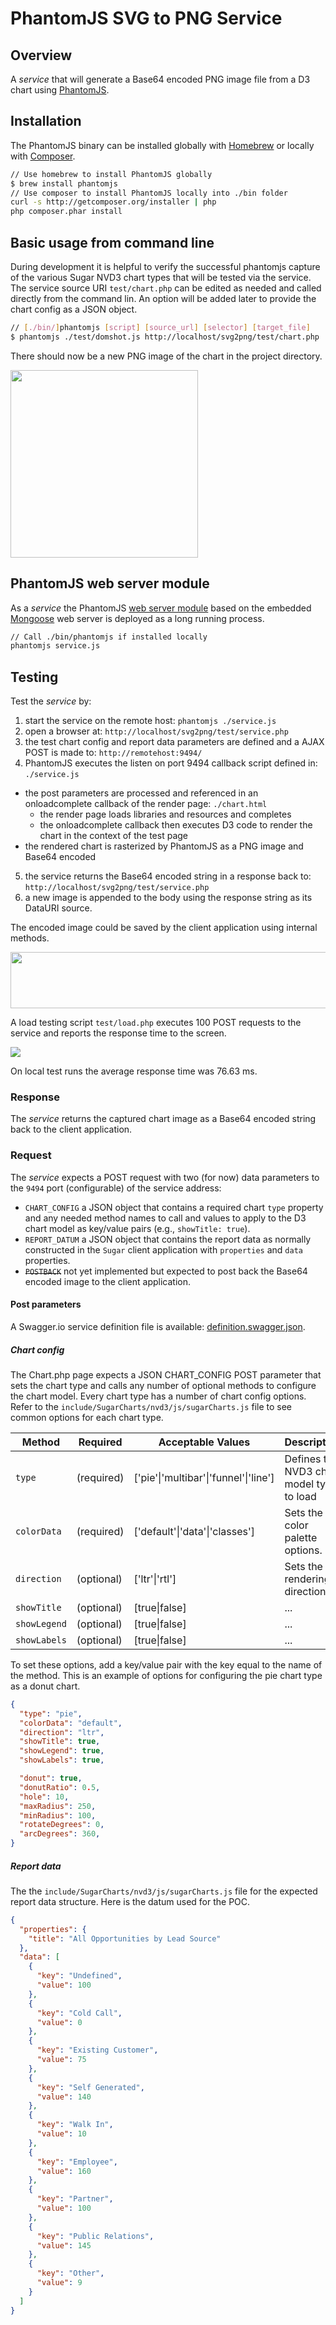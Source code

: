 # PhantomJS SVG to PNG Service

## Overview
A *service* that will generate a Base64 encoded PNG image file from a D3 chart using [PhantomJS](|http://phantomjs.org/).

## Installation
The PhantomJS binary can be installed globally with [Homebrew](http://brew.sh/) or locally with [Composer](https://github.com/jakoch/phantomjs-installer).

```sh
// Use homebrew to install PhantomJS globally
$ brew install phantomjs
// Use composer to install PhantomJS locally into ./bin folder
curl -s http://getcomposer.org/installer | php
php composer.phar install
```

## Basic usage from command line
During development it is helpful to verify the successful phantomjs capture of the various Sugar NVD3 chart types that will be tested via the service. The service source URI `test/chart.php` can be edited as needed and called directly from the command lin. An option will be added later to provide the chart config as a JSON object.

```sh
// [./bin/]phantomjs [script] [source_url] [selector] [target_file]
$ phantomjs ./test/domshot.js http://localhost/svg2png/test/chart.php .nv-chart pie.png
```

There should now be a new PNG image of the chart in the project directory.

<a href="pie.png" target="_blank"><img src="pie.png" width="300" height="300"></a>

## PhantomJS web server module
As a *service* the PhantomJS [web server module](http://phantomjs.org/api/webserver/) based on the embedded [Mongoose](https://www.cesanta.com/) web server is deployed as a long running process.
```sh
// Call ./bin/phantomjs if installed locally
phantomjs service.js
```

## Testing

Test the *service* by:

1. start the service on the remote host: `phantomjs ./service.js`
2. open a browser at: `http://localhost/svg2png/test/service.php`
3. the test chart config and report data parameters are defined and a AJAX POST is made to: `http://remotehost:9494/`
4. PhantomJS executes the listen on port 9494 callback script defined in: `./service.js`
  * the post parameters are processed and referenced in an onloadcomplete callback of the render page: `./chart.html`
    - the render page loads libraries and resources and completes
    - the onloadcomplete callback then executes D3 code to render the chart in the context of the test page
  * the rendered chart is rasterized by PhantomJS as a PNG image and Base64 encoded
5. the service returns the Base64 encoded string in a response back to: `http://localhost/svg2png/test/service.php`
6. a new image is appended to the body using the response string as its DataURI source.

The encoded image could be saved by the client application using internal methods.

<img src="processes.png" width="680" height="90">

A load testing script `test/load.php` executes 100 POST requests to the service and reports the response time to the screen.

<img src="test/load.png">

On local test runs the average response time was 76.63 ms.

### Response
The *service* returns the captured chart image as a Base64 encoded string back to the client application.

### Request
The *service* expects a POST request with two (for now) data parameters to the `9494` port (configurable) of the service address:
- `CHART_CONFIG` a JSON object that contains a required chart `type` property and any needed method names to call and values to apply to the D3 chart model as key/value pairs (e.g., `showTitle: true`).
- `REPORT_DATUM` a JSON object that contains the report data as normally constructed in the `Sugar` client application with `properties` and `data` properties.
- ~~`POSTBACK`~~ not yet implemented but expected to post back the Base64 encoded image to the client application.

#### Post parameters
A Swagger.io service definition file is available: [definition.swagger.json](definition.swagger.json).

##### Chart config
The Chart.php page expects a JSON CHART_CONFIG POST parameter that sets the chart type and calls any number of optional methods to configure the chart model. Every chart type has a number of chart config options. Refer to the `include/SugarCharts/nvd3/js/sugarCharts.js` file to see common options for each chart type.

| Method | Required | Acceptable Values | Description |
| ------ | -------- | ----------------- | ----------- |
|`type`| (required) | ['pie'\|'multibar'\|'funnel'\|'line'] | Defines the NVD3 chart model type to load |
| `colorData` | (required) | ['default'\|'data'\|'classes'] | Sets the color palette options.|
| `direction` | (optional) | ['ltr'\|'rtl'] | Sets the rendering direction |
| `showTitle` | (optional) | [true\|false] | ... |
| `showLegend` | (optional) | [true\|false] | ... |
| `showLabels` | (optional) | [true\|false] | ... |

To set these options, add a key/value pair with the key equal to the name of the method. This is an example of options for configuring the pie chart type as a donut chart.

```json
{
  "type": "pie",
  "colorData": "default",
  "direction": "ltr",
  "showTitle": true,
  "showLegend": true,
  "showLabels": true,

  "donut": true,
  "donutRatio": 0.5,
  "hole": 10,
  "maxRadius": 250,
  "minRadius": 100,
  "rotateDegrees": 0,
  "arcDegrees": 360,
}
```

##### Report data
The the `include/SugarCharts/nvd3/js/sugarCharts.js` file for the expected report data structure. Here is the datum used for the POC.

```json
{
  "properties": {
    "title": "All Opportunities by Lead Source"
  },
  "data": [
    {
      "key": "Undefined",
      "value": 100
    },
    {
      "key": "Cold Call",
      "value": 0
    },
    {
      "key": "Existing Customer",
      "value": 75
    },
    {
      "key": "Self Generated",
      "value": 140
    },
    {
      "key": "Walk In",
      "value": 10
    },
    {
      "key": "Employee",
      "value": 160
    },
    {
      "key": "Partner",
      "value": 100
    },
    {
      "key": "Public Relations",
      "value": 145
    },
    {
      "key": "Other",
      "value": 9
    }
  ]
}
```
